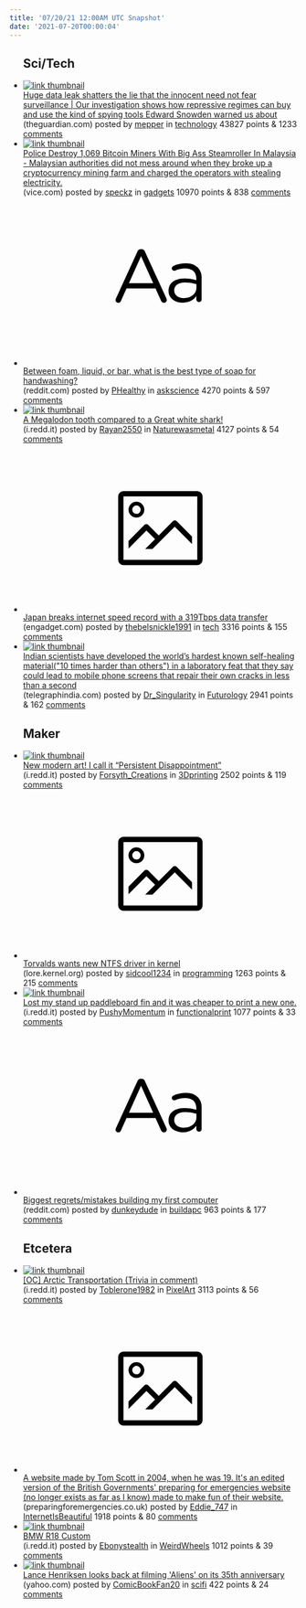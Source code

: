 ```yaml
---
title: '07/20/21 12:00AM UTC Snapshot'
date: '2021-07-20T00:00:04'
---
```

<ul>
<h2>Sci/Tech</h2>

<li><a href='https://www.theguardian.com/news/2021/jul/18/huge-data-leak-shatters-lie-innocent-need-not-fear-surveillance'><img src='https://b.thumbs.redditmedia.com/y_g7LbyqNFYv_cR-JxS7iecPvJi8wbjb4ZGwWwc_4uk.jpg' alt='link thumbnail'></a><div><div class='linkTitle'><a href='https://www.theguardian.com/news/2021/jul/18/huge-data-leak-shatters-lie-innocent-need-not-fear-surveillance'>Huge data leak shatters the lie that the innocent need not fear surveillance | Our investigation shows how repressive regimes can buy and use the kind of spying tools Edward Snowden warned us about</a></div>(theguardian.com) posted by <a href='https://www.reddit.com/user/mepper'>mepper</a> in <a href='https://www.reddit.com/r/technology'>technology</a> 43827 points & 1233 <a href='https://www.reddit.com/r/technology/comments/oncgqx/huge_data_leak_shatters_the_lie_that_the_innocent/'>comments</a></div></li>

<li><a href='https://www.vice.com/en/article/7kv739/police-destroy-1069-bitcoin-miners-with-big-ass-steamroller-in-malaysia'><img src='https://b.thumbs.redditmedia.com/_lt6qTigIOMsYvTziJMOUT7yp9BGyDiisUiYBUOkZSQ.jpg' alt='link thumbnail'></a><div><div class='linkTitle'><a href='https://www.vice.com/en/article/7kv739/police-destroy-1069-bitcoin-miners-with-big-ass-steamroller-in-malaysia'>Police Destroy 1,069 Bitcoin Miners With Big Ass Steamroller In Malaysia - Malaysian authorities did not mess around when they broke up a cryptocurrency mining farm and charged the operators with stealing electricity.</a></div>(vice.com) posted by <a href='https://www.reddit.com/user/speckz'>speckz</a> in <a href='https://www.reddit.com/r/gadgets'>gadgets</a> 10970 points & 838 <a href='https://www.reddit.com/r/gadgets/comments/ongl1h/police_destroy_1069_bitcoin_miners_with_big_ass/'>comments</a></div></li>

<li><a href='https://www.reddit.com/r/askscience/comments/oncugs/between_foam_liquid_or_bar_what_is_the_best_type/'><svg version='1.1' viewBox='-34 -12 104 64' preserveAspectRatio='xMidYMid slice' xmlns='http://www.w3.org/2000/svg' xmlns:xlink='http://www.w3.org/1999/xlink'>
    <title>text link thumbnail</title>
    <path d='M12.19,8.84a1.45,1.45,0,0,0-1.4-1h-.12a1.46,1.46,0,0,0-1.42,1L1.14,26.56a1.29,1.29,0,0,0-.14.59,1,1,0,0,0,1,1,1.12,1.12,0,0,0,1.08-.77l2.08-4.65h11l2.08,4.59a1.24,1.24,0,0,0,1.12.83,1.08,1.08,0,0,0,1.08-1.08,1.64,1.64,0,0,0-.14-.57ZM6.08,20.71l4.59-10.22,4.6,10.22Z'>
    </path>
    <path d='M32.24,14.78A6.35,6.35,0,0,0,27.6,13.2a11.36,11.36,0,0,0-4.7,1,1,1,0,0,0-.58.89,1,1,0,0,0,.94.92,1.23,1.23,0,0,0,.39-.08,8.87,8.87,0,0,1,3.72-.81c2.7,0,4.28,1.33,4.28,3.92v.5a15.29,15.29,0,0,0-4.42-.61c-3.64,0-6.14,1.61-6.14,4.64v.05c0,2.95,2.7,4.48,5.37,4.48a6.29,6.29,0,0,0,5.19-2.48V26.9a1,1,0,0,0,1,1,1,1,0,0,0,1-1.06V19A5.71,5.71,0,0,0,32.24,14.78Zm-.56,7.7c0,2.28-2.17,3.89-4.81,3.89-1.94,0-3.61-1.06-3.61-2.86v-.06c0-1.8,1.5-3,4.2-3a15.2,15.2,0,0,1,4.22.61Z'>
    </path>
    </svg></a><div><div class='linkTitle'><a href='https://www.reddit.com/r/askscience/comments/oncugs/between_foam_liquid_or_bar_what_is_the_best_type/'>Between foam, liquid, or bar, what is the best type of soap for handwashing?</a></div>(reddit.com) posted by <a href='https://www.reddit.com/user/PHealthy'>PHealthy</a> in <a href='https://www.reddit.com/r/askscience'>askscience</a> 4270 points & 597 <a href='https://www.reddit.com/r/askscience/comments/oncugs/between_foam_liquid_or_bar_what_is_the_best_type/'>comments</a></div></li>

<li><a href='https://i.redd.it/p47dcrkiu5c71.jpg'><img src='https://b.thumbs.redditmedia.com/G85A4q1ZHNplvagLFv2CJy5G0rhTD4mMIj02gJZjaWo.jpg' alt='link thumbnail'></a><div><div class='linkTitle'><a href='https://i.redd.it/p47dcrkiu5c71.jpg'>A Megalodon tooth compared to a Great white shark!</a></div>(i.redd.it) posted by <a href='https://www.reddit.com/user/Rayan2550'>Rayan2550</a> in <a href='https://www.reddit.com/r/Naturewasmetal'>Naturewasmetal</a> 4127 points & 54 <a href='https://www.reddit.com/r/Naturewasmetal/comments/oncruc/a_megalodon_tooth_compared_to_a_great_white_shark/'>comments</a></div></li>

<li><a href='https://www.engadget.com/japan-breaks-internet-speed-record-200136933.html'><svg version='1.1' viewBox='-34 -14 104 64' preserveAspectRatio='xMidYMid meet' xmlns='http://www.w3.org/2000/svg' xmlns:xlink='http://www.w3.org/1999/xlink'>
    <title>link thumbnail</title>
    <path d='M32,4H4A2,2,0,0,0,2,6V30a2,2,0,0,0,2,2H32a2,2,0,0,0,2-2V6A2,2,0,0,0,32,4ZM4,30V6H32V30Z'></path>
    <path d='M8.92,14a3,3,0,1,0-3-3A3,3,0,0,0,8.92,14Zm0-4.6A1.6,1.6,0,1,1,7.33,11,1.6,1.6,0,0,1,8.92,9.41Z'></path>
    <path d='M22.78,15.37l-5.4,5.4-4-4a1,1,0,0,0-1.41,0L5.92,22.9v2.83l6.79-6.79L16,22.18l-3.75,3.75H15l8.45-8.45L30,24V21.18l-5.81-5.81A1,1,0,0,0,22.78,15.37Z'></path>
    </svg></a><div><div class='linkTitle'><a href='https://www.engadget.com/japan-breaks-internet-speed-record-200136933.html'>Japan breaks internet speed record with a 319Tbps data transfer</a></div>(engadget.com) posted by <a href='https://www.reddit.com/user/thebelsnickle1991'>thebelsnickle1991</a> in <a href='https://www.reddit.com/r/tech'>tech</a> 3316 points & 155 <a href='https://www.reddit.com/r/tech/comments/onbfar/japan_breaks_internet_speed_record_with_a_319tbps/'>comments</a></div></li>

<li><a href='https://www.telegraphindia.com/india/bengal-scientists-have-developed-the-worlds-hardest-known-self-healing-material/cid/1823049#'><img src='https://b.thumbs.redditmedia.com/4rCtOopbvMSutJ5wLj9yM6_GoU-6leykym2eo6Cmpzs.jpg' alt='link thumbnail'></a><div><div class='linkTitle'><a href='https://www.telegraphindia.com/india/bengal-scientists-have-developed-the-worlds-hardest-known-self-healing-material/cid/1823049#'>Indian scientists have developed the world’s hardest known self-healing material("10 times harder than others") in a laboratory feat that they say could lead to mobile phone screens that repair their own cracks in less than a second</a></div>(telegraphindia.com) posted by <a href='https://www.reddit.com/user/Dr_Singularity'>Dr_Singularity</a> in <a href='https://www.reddit.com/r/Futurology'>Futurology</a> 2941 points & 162 <a href='https://www.reddit.com/r/Futurology/comments/on2koi/indian_scientists_have_developed_the_worlds/'>comments</a></div></li>

<h2>Maker</h2>

<li><a href='https://i.redd.it/0tbt3rulo5c71.jpg'><img src='https://a.thumbs.redditmedia.com/H49JdutHnnXks2wtHX-07i7peW1yFqZ0o_9WPVc8HY8.jpg' alt='link thumbnail'></a><div><div class='linkTitle'><a href='https://i.redd.it/0tbt3rulo5c71.jpg'>New modern art! I call it “Persistent Disappointment”</a></div>(i.redd.it) posted by <a href='https://www.reddit.com/user/Forsyth_Creations'>Forsyth_Creations</a> in <a href='https://www.reddit.com/r/3Dprinting'>3Dprinting</a> 2502 points & 119 <a href='https://www.reddit.com/r/3Dprinting/comments/onca3m/new_modern_art_i_call_it_persistent_disappointment/'>comments</a></div></li>

<li><a href='https://lore.kernel.org/lkml/CAHk-=whfeq9gyPWK3yao6cCj7LKeU3vQEDGJ3rKDdcaPNVMQzQ@mail.gmail.com/'><svg version='1.1' viewBox='-34 -14 104 64' preserveAspectRatio='xMidYMid meet' xmlns='http://www.w3.org/2000/svg' xmlns:xlink='http://www.w3.org/1999/xlink'>
    <title>link thumbnail</title>
    <path d='M32,4H4A2,2,0,0,0,2,6V30a2,2,0,0,0,2,2H32a2,2,0,0,0,2-2V6A2,2,0,0,0,32,4ZM4,30V6H32V30Z'></path>
    <path d='M8.92,14a3,3,0,1,0-3-3A3,3,0,0,0,8.92,14Zm0-4.6A1.6,1.6,0,1,1,7.33,11,1.6,1.6,0,0,1,8.92,9.41Z'></path>
    <path d='M22.78,15.37l-5.4,5.4-4-4a1,1,0,0,0-1.41,0L5.92,22.9v2.83l6.79-6.79L16,22.18l-3.75,3.75H15l8.45-8.45L30,24V21.18l-5.81-5.81A1,1,0,0,0,22.78,15.37Z'></path>
    </svg></a><div><div class='linkTitle'><a href='https://lore.kernel.org/lkml/CAHk-=whfeq9gyPWK3yao6cCj7LKeU3vQEDGJ3rKDdcaPNVMQzQ@mail.gmail.com/'>Torvalds wants new NTFS driver in kernel</a></div>(lore.kernel.org) posted by <a href='https://www.reddit.com/user/sidcool1234'>sidcool1234</a> in <a href='https://www.reddit.com/r/programming'>programming</a> 1263 points & 215 <a href='https://www.reddit.com/r/programming/comments/onca7m/torvalds_wants_new_ntfs_driver_in_kernel/'>comments</a></div></li>

<li><a href='https://i.redd.it/t6dyhbcg76c71.jpg'><img src='https://b.thumbs.redditmedia.com/_vYNrNzgw5PKXyPCImKCoxKVr5SwrdOeI4U1GlAE8FU.jpg' alt='link thumbnail'></a><div><div class='linkTitle'><a href='https://i.redd.it/t6dyhbcg76c71.jpg'>Lost my stand up paddleboard fin and it was cheaper to print a new one.</a></div>(i.redd.it) posted by <a href='https://www.reddit.com/user/PushyMomentum'>PushyMomentum</a> in <a href='https://www.reddit.com/r/functionalprint'>functionalprint</a> 1077 points & 33 <a href='https://www.reddit.com/r/functionalprint/comments/ondxww/lost_my_stand_up_paddleboard_fin_and_it_was/'>comments</a></div></li>

<li><a href='https://www.reddit.com/r/buildapc/comments/onj8sq/biggest_regretsmistakes_building_my_first_computer/'><svg version='1.1' viewBox='-34 -12 104 64' preserveAspectRatio='xMidYMid slice' xmlns='http://www.w3.org/2000/svg' xmlns:xlink='http://www.w3.org/1999/xlink'>
    <title>text link thumbnail</title>
    <path d='M12.19,8.84a1.45,1.45,0,0,0-1.4-1h-.12a1.46,1.46,0,0,0-1.42,1L1.14,26.56a1.29,1.29,0,0,0-.14.59,1,1,0,0,0,1,1,1.12,1.12,0,0,0,1.08-.77l2.08-4.65h11l2.08,4.59a1.24,1.24,0,0,0,1.12.83,1.08,1.08,0,0,0,1.08-1.08,1.64,1.64,0,0,0-.14-.57ZM6.08,20.71l4.59-10.22,4.6,10.22Z'>
    </path>
    <path d='M32.24,14.78A6.35,6.35,0,0,0,27.6,13.2a11.36,11.36,0,0,0-4.7,1,1,1,0,0,0-.58.89,1,1,0,0,0,.94.92,1.23,1.23,0,0,0,.39-.08,8.87,8.87,0,0,1,3.72-.81c2.7,0,4.28,1.33,4.28,3.92v.5a15.29,15.29,0,0,0-4.42-.61c-3.64,0-6.14,1.61-6.14,4.64v.05c0,2.95,2.7,4.48,5.37,4.48a6.29,6.29,0,0,0,5.19-2.48V26.9a1,1,0,0,0,1,1,1,1,0,0,0,1-1.06V19A5.71,5.71,0,0,0,32.24,14.78Zm-.56,7.7c0,2.28-2.17,3.89-4.81,3.89-1.94,0-3.61-1.06-3.61-2.86v-.06c0-1.8,1.5-3,4.2-3a15.2,15.2,0,0,1,4.22.61Z'>
    </path>
    </svg></a><div><div class='linkTitle'><a href='https://www.reddit.com/r/buildapc/comments/onj8sq/biggest_regretsmistakes_building_my_first_computer/'>Biggest regrets/mistakes building my first computer</a></div>(reddit.com) posted by <a href='https://www.reddit.com/user/dunkeydude'>dunkeydude</a> in <a href='https://www.reddit.com/r/buildapc'>buildapc</a> 963 points & 177 <a href='https://www.reddit.com/r/buildapc/comments/onj8sq/biggest_regretsmistakes_building_my_first_computer/'>comments</a></div></li>

<h2>Etcetera</h2>

<li><a href='https://i.redd.it/d52pkne765c71.png'><img src='https://b.thumbs.redditmedia.com/yre8RBq1G_uZR-xgJXI2FSF72FPt7joKUqDCJzfM_eU.jpg' alt='link thumbnail'></a><div><div class='linkTitle'><a href='https://i.redd.it/d52pkne765c71.png'>[OC] Arctic Transportation (Trivia in comment)</a></div>(i.redd.it) posted by <a href='https://www.reddit.com/user/Toblerone1982'>Toblerone1982</a> in <a href='https://www.reddit.com/r/PixelArt'>PixelArt</a> 3113 points & 56 <a href='https://www.reddit.com/r/PixelArt/comments/onawsb/oc_arctic_transportation_trivia_in_comment/'>comments</a></div></li>

<li><a href='http://www.preparingforemergencies.co.uk/index.htm'><svg version='1.1' viewBox='-34 -14 104 64' preserveAspectRatio='xMidYMid meet' xmlns='http://www.w3.org/2000/svg' xmlns:xlink='http://www.w3.org/1999/xlink'>
    <title>link thumbnail</title>
    <path d='M32,4H4A2,2,0,0,0,2,6V30a2,2,0,0,0,2,2H32a2,2,0,0,0,2-2V6A2,2,0,0,0,32,4ZM4,30V6H32V30Z'></path>
    <path d='M8.92,14a3,3,0,1,0-3-3A3,3,0,0,0,8.92,14Zm0-4.6A1.6,1.6,0,1,1,7.33,11,1.6,1.6,0,0,1,8.92,9.41Z'></path>
    <path d='M22.78,15.37l-5.4,5.4-4-4a1,1,0,0,0-1.41,0L5.92,22.9v2.83l6.79-6.79L16,22.18l-3.75,3.75H15l8.45-8.45L30,24V21.18l-5.81-5.81A1,1,0,0,0,22.78,15.37Z'></path>
    </svg></a><div><div class='linkTitle'><a href='http://www.preparingforemergencies.co.uk/index.htm'>A website made by Tom Scott in 2004, when he was 19. It's an edited version of the British Governments' preparing for emergencies website (no longer exists as far as I know) made to make fun of their website.</a></div>(preparingforemergencies.co.uk) posted by <a href='https://www.reddit.com/user/Eddie_747'>Eddie_747</a> in <a href='https://www.reddit.com/r/InternetIsBeautiful'>InternetIsBeautiful</a> 1918 points & 80 <a href='https://www.reddit.com/r/InternetIsBeautiful/comments/onfxvc/a_website_made_by_tom_scott_in_2004_when_he_was/'>comments</a></div></li>

<li><a href='https://i.redd.it/t137ixip96c71.jpg'><img src='https://a.thumbs.redditmedia.com/ofdXWNFuYaJThm57xd5keIWhXRuazlgaW9819XhMEu4.jpg' alt='link thumbnail'></a><div><div class='linkTitle'><a href='https://i.redd.it/t137ixip96c71.jpg'>BMW R18 Custom</a></div>(i.redd.it) posted by <a href='https://www.reddit.com/user/Ebonystealth'>Ebonystealth</a> in <a href='https://www.reddit.com/r/WeirdWheels'>WeirdWheels</a> 1012 points & 39 <a href='https://www.reddit.com/r/WeirdWheels/comments/one5mu/bmw_r18_custom/'>comments</a></div></li>

<li><a href='https://www.yahoo.com/entertainment/lance-henriksen-looks-back-filming-150000873.html'><img src='https://a.thumbs.redditmedia.com/lN9lo34LIuK7r_TNkRjVjirCID5qfRZPyzc8SYTuI80.jpg' alt='link thumbnail'></a><div><div class='linkTitle'><a href='https://www.yahoo.com/entertainment/lance-henriksen-looks-back-filming-150000873.html'>Lance Henriksen looks back at filming 'Aliens' on its 35th anniversary</a></div>(yahoo.com) posted by <a href='https://www.reddit.com/user/ComicBookFan20'>ComicBookFan20</a> in <a href='https://www.reddit.com/r/scifi'>scifi</a> 422 points & 24 <a href='https://www.reddit.com/r/scifi/comments/on5ygh/lance_henriksen_looks_back_at_filming_aliens_on/'>comments</a></div></li>

</ul>
